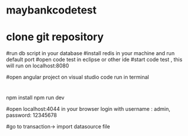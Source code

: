 # maybankcodetest
# clone git repository
#run db script in your database
#install redis in your machine and run default port
#open code test in eclipse or other ide
#start code test , this will run on localhost:8080

#open angular project on visual studio code
run in terminal 
#
npm install
npm run dev

#open localhost:4044 in your browser
login with username : admin, password: 12345678

#go to transaction-> import datasource file
